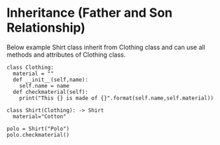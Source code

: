 # Inheritance (Father and Son Relationship)

Below example Shirt class inherit from Clothing class and can use all methods and attributes of Clothing class.

    class Clothing:
      material = ""
      def __init__(self,name):
        self.name = name
      def checkmaterial(self):
        print("This {} is made of {}".format(self.name,self.material))

    class Shirt(Clothing): -> Shirt 
      material="Cotton"

    polo = Shirt("Polo")
    polo.checkmaterial()
